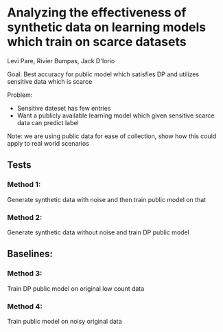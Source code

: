 # Analyzing the effectiveness of synthetic data on learning models which train on scarce datasets

Levi Pare, Rivier Bumpas, Jack D'Iorio

Goal: Best accuracy for public model which satisfies DP and utilizes sensitive data which is scarce

Problem: 
- Sensitive dateset has few entries
- Want a publicly available learning model which given sensitive scarce data can predict label

Note: we are using public data for ease of collection, show how this could apply to real world scenarios

## Tests

### Method 1:
Generate synthetic data with noise and then train public model on that

### Method 2:
Generate synthetic data without noise and train DP public model

## Baselines:

### Method 3:
Train DP public model on original low count data

### Method 4:
Train public model on noisy original data
